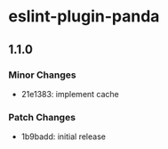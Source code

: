 # eslint-plugin-panda

## 1.1.0

### Minor Changes

- 21e1383: implement cache

### Patch Changes

- 1b9badd: initial release
